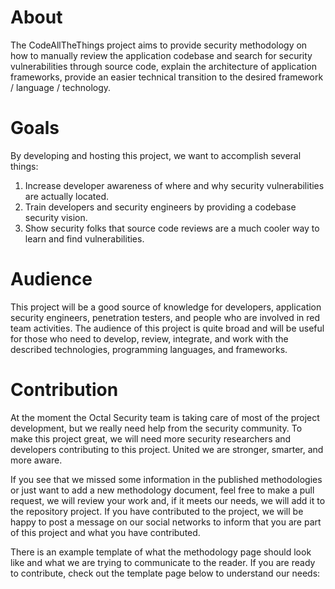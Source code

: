 # About

The CodeAllTheThings project aims to provide security methodology on how to manually review the application codebase and search for security vulnerabilities through source code, explain the architecture of application frameworks, provide an easier technical transition to the desired framework / language / technology.

# Goals

By developing and hosting this project, we want to accomplish several things:

1. Increase developer awareness of where and why security vulnerabilities are actually located.
2. Train developers and security engineers by providing a codebase security vision.
3. Show security folks that source code reviews are a much cooler way to learn and find vulnerabilities.

# Audience

This project will be a good source of knowledge for developers, application security engineers, penetration testers, and people who are involved in red team activities. The audience of this project is quite broad and will be useful for those who need to develop, review, integrate, and work with the described technologies, programming languages, and frameworks.

# Contribution

At the moment the Octal Security team is taking care of most of the project development, but we really need help from the security community. To make this project great, we will need more security researchers and developers contributing to this project. United we are stronger, smarter, and more aware.

If you see that we missed some information in the published methodologies or just want to add a new methodology document, feel free to make a pull request, we will review your work and, if it meets our needs, we will add it to the repository project. If you have contributed to the project, we will be happy to post a message on our social networks to inform that you are part of this project and what you have contributed. 

There is an example template of what the methodology page should look like and what we are trying to communicate to the reader. If you are ready to contribute, check out the template page below to understand our needs:
